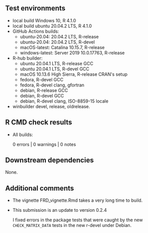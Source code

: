## Test environments

* local build Windows 10, R 4.1.0
* local build ubuntu 20.04.2 LTS, R 4.1.0
* GitHub Actions builds:
  * ubuntu-20.04: 20.04.2 LTS, R-release
  * ubuntu-20.04: 20.04.2 LTS, R-devel
  * macOS-latest: Catalina 10.15.7, R-release
  * windows-latest: Server 2019 10.0.17763, R-release
* R-hub builder:
    * ubuntu 20.04.1 LTS, R-release GCC
    * ubuntu 20.04.1 LTS, R-devel GCC
    * macOS 10.13.6 High Sierra, R-release CRAN's setup
    * fedora, R-devel GCC
    * fedora, R-devel clang, gfortran
    * debian, R-release GCC
    * debian, R-devel GCC
    * debian, R-devel clang, ISO-8859-15 locale
* winbuilder devel, release, oldrelease.

## R CMD check results

* All builds:

    0 errors | 0 warnings | 0 notes

## Downstream dependencies

None.

## Additional comments

* The vignette FRD_vignette.Rmd takes a very long time to build.
* This submission is an update to version 0.2.4

  I fixed errors in the package tests that were caught by the new
  `CHECK_MATRIX_DATA` tests in the new r-devel under Debian.

